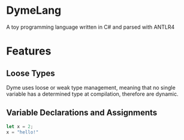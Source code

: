# DymeLang
A toy programming language written in C# and parsed with ANTLR4


# Features
## Loose Types
Dyme uses loose or weak type management, meaning that no single variable has a determined type at compilation, therefore are dynamic.

## Variable Declarations and Assignments
```rust
let x = 2;
x = "hello!"
```
